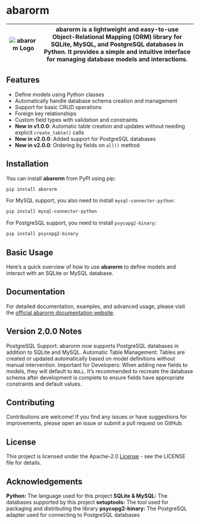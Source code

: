 # abarorm

| ![abarorm Logo](https://prodbygodfather.github.io/abarorm/images/logo.png) | **abarorm** is a lightweight and easy-to-use Object-Relational Mapping (ORM) library for SQLite, MySQL, and PostgreSQL databases in Python. It provides a simple and intuitive interface for managing database models and interactions. |
|----------------------------------|----------------------------------------------------------------------------------------------------------------------------------------------------------------------------------------------|

## Features

- Define models using Python classes
- Automatically handle database schema creation and management
- Support for basic CRUD operations
- Foreign key relationships
- Custom field types with validation and constraints
- **New in v1.0.0**: Automatic table creation and updates without needing explicit `create_table()` calls
- **New in v2.0.0**: Added support for PostgreSQL databases
- **New in v2.0.0**: Ordering by fields on `all()` method


## Installation

You can install **abarorm** from PyPI using pip:

```bash
pip install abarorm
```
For MySQL support, you also need to install `mysql-connector-python`:

```bash
pip install mysql-connector-python
```
For PostgreSQL support, you need to install `psycopg2-binary`:
```bash
pip install psycopg2-binary
```


## Basic Usage
Here’s a quick overview of how to use **abarorm** to define models and interact with an SQLite or MySQL database.

## Documentation
For detailed documentation, examples, and advanced usage, please visit the [official abarorm documentation website](https://prodbygodfather.github.io/abarorm/).

## Version 2.0.0 Notes
PostgreSQL Support: abarorm now supports PostgreSQL databases in addition to SQLite and MySQL.
Automatic Table Management: Tables are created or updated automatically based on model definitions without manual intervention.
Important for Developers: When adding new fields to models, they will default to `NULL`. It’s recommended to recreate the database schema after development is complete to ensure fields have appropriate constraints and default values.


## Contributing
Contributions are welcome! If you find any issues or have suggestions for improvements, please open an issue or submit a pull request on GitHub.

## License
This project is licensed under the Apache-2.0 [License](https://github.com/ProdByGodfather/abarorm/blob/main/LICENSE) - see the LICENSE file for details.

## Acknowledgements
**Python:** The language used for this project
**SQLite & MySQL:** The databases supported by this project
**setuptools:** The tool used for packaging and distributing the library
**psycopg2-binary:** The PostgreSQL adapter used for connecting to PostgreSQL databases
